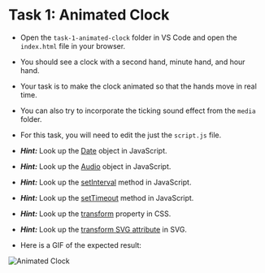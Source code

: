 # Task 1: Animated Clock

-   Open the `task-1-animated-clock` folder in VS Code and open the `index.html` file in your browser.
-   You should see a clock with a second hand, minute hand, and hour hand.
-   Your task is to make the clock animated so that the hands move in real time.
-   You can also try to incorporate the ticking sound effect from the `media` folder.
-   For this task, you will need to edit the just the `script.js` file.

-   **_Hint:_** Look up the [Date](https://developer.mozilla.org/en-US/docs/Web/JavaScript/Reference/Global_Objects/Date) object in JavaScript.
-   **_Hint:_** Look up the [Audio](https://developer.mozilla.org/en-US/docs/Web/API/HTMLAudioElement/Audio) object in JavaScript.
-   **_Hint:_** Look up the [setInterval](https://developer.mozilla.org/en-US/docs/Web/API/WindowOrWorkerGlobalScope/setInterval) method in JavaScript.
-   **_Hint:_** Look up the [setTimeout](https://developer.mozilla.org/en-US/docs/Web/API/WindowOrWorkerGlobalScope/setTimeout) method in JavaScript.
-   **_Hint:_** Look up the [transform](https://developer.mozilla.org/en-US/docs/Web/CSS/transform) property in CSS.
-   **_Hint:_** Look up the [transform SVG attribute](https://developer.mozilla.org/en-US/docs/Web/SVG/Attribute/transform) in SVG.

-   Here is a GIF of the expected result:

![Animated Clock](src/media/clock-animation.gif)
